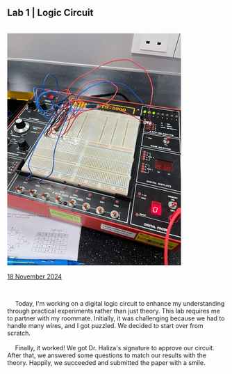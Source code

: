 <html>
  <body>
    <!--Contents-->
                            <h2 id="Title">Lab 1 | Logic Circuit</h2><br>
                              <img src="Pictures/LAB_1/dl7.jpg" width="400px" alt="Lab DL"> <br>
                                <p><u>18 November 2024</u><br>
                                    <div>
                                        <br><p> &emsp; Today, I'm working on a digital logic circuit to enhance my understanding through practical 
                                          experiments rather than just theory. This lab requires me to partner with my roommate. Initially,
                                          it was challenging because we had to handle many wires, and I got puzzled. We decided to start over from scratch. <br><br>
                                          &emsp; Finally, it worked! We got Dr. Haliza's signature to approve our circuit. After that, we answered some questions to match
                                          our results with the theory. Happily, we succeeded and submitted the paper with a smile. 
                                            </p>
  </body>
</html>
